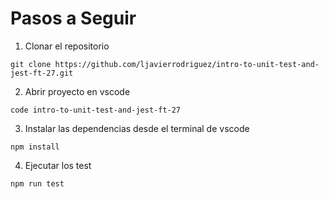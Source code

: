 # Pasos a Seguir

1. Clonar el repositorio

```shell
git clone https://github.com/ljavierrodriguez/intro-to-unit-test-and-jest-ft-27.git
```

2. Abrir proyecto en vscode

```shell
code intro-to-unit-test-and-jest-ft-27
```

3. Instalar las dependencias desde el terminal de vscode

```shell
npm install
```

4. Ejecutar los test

```shell
npm run test
```

